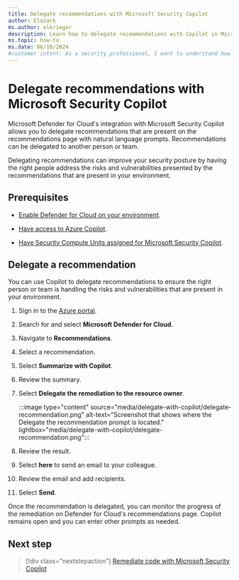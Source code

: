 ```yaml
---
title: Delegate recommendations with Microsoft Security Copilot
author: Elazark
ms.author: elkrieger
description: Learn how to delegate recommendations with Copilot in Microsoft Defender for Cloud and improve your security posture.
ms.topic: how-to
ms.date: 06/10/2024
#customer intent: As a security professional, I want to understand how to use Copilot to delegate recommendations in Defender for Cloud so that I can improve my security posture.
---
```


# Delegate recommendations with Microsoft Security Copilot

Microsoft Defender for Cloud's integration with Microsoft Security Copilot allows you to delegate recommendations that are present on the recommendations page with natural language prompts. Recommendations can be delegated to another person or team. 

Delegating recommendations can improve your security posture by having the right people address the risks and vulnerabilities presented by the recommendations that are present in your environment.

## Prerequisites

- [Enable Defender for Cloud on your environment](connect-azure-subscription.md).

- [Have access to Azure Copilot](/azure/copilot/overview).

- [Have Security Compute Units assigned for Microsoft Security Copilot](/copilot/security/get-started-security-copilot).

## Delegate a recommendation

You can use Copilot to delegate recommendations to ensure the right person or team is handling the risks and vulnerabilities that are present in your environment.

1. Sign in to the [Azure portal](https://portal.azure.com).

1. Search for and select **Microsoft Defender for Cloud**.

1. Navigate to **Recommendations**.

1. Select a recommendation.

1. Select **Summarize with Copilot**.

1. Review the summary.

1. Select **Delegate the remediation to the resource owner**.

    :::image type="content" source="media/delegate-with-copilot/delegate-recommendation.png" alt-text="Screenshot that shows where the Delegate the recommendation prompt is located." lightbox="media/delegate-with-copilot/delegate-recommendation.png":::

1. Review the result.

1. Select **here** to send an email to your colleague.

1. Review the email and add recipients.

1. Select **Send**.

Once the recommendation is delegated, you can monitor the progress of the remediation on Defender for Cloud's recommendations page. Copilot remains open and you can enter other prompts as needed.

## Next step

> [!div class="nextstepaction"]
> [Remediate code with Microsoft Security Copilot](remediate-code-with-copilot.md)
